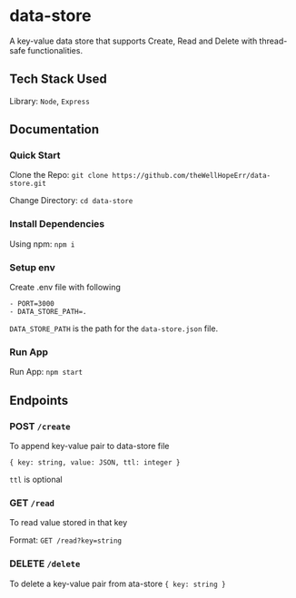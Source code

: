 # data-store

A key-value data store that supports Create, Read and Delete with thread-safe functionalities.

## Tech Stack Used

Library: `Node`, `Express`

## Documentation

### Quick Start

Clone the Repo: `git clone https://github.com/theWellHopeErr/data-store.git`

Change Directory: `cd data-store`

### Install Dependencies

Using npm: `npm i`

### Setup env

Create .env file with following

    - PORT=3000
    - DATA_STORE_PATH=.

`DATA_STORE_PATH` is the path for the `data-store.json` file.

### Run App

Run App: `npm start`

## Endpoints

### POST `/create`

To append key-value pair to data-store file

`{ key: string, value: JSON, ttl: integer }`

`ttl` is optional


### GET `/read`

To read value stored in that key

Format: `GET /read?key=string`


### DELETE `/delete`

To delete a key-value pair from ata-store
`{ key: string }`
